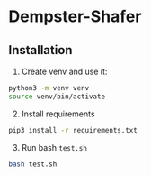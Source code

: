 # Dempster-Shafer

## Installation
1. Create venv and use it:
```bash
python3 -m venv venv
source venv/bin/activate
```
2. Install requirements
```bash
pip3 install -r requirements.txt
```
3. Run bash `test.sh`
```bash
bash test.sh
```